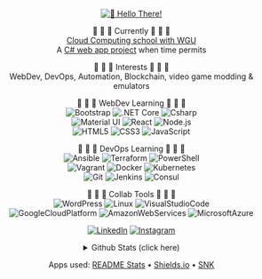 <div align="center">

[![👋 Hello There!](https://cdn.discordapp.com/attachments/363603833680560139/878781125395378237/hello-there.gif?raw=true)](https://www.youtube.com/watch?v=rEq1Z0bjdwc)

🔭 🔭 🔭 Currently 🔭 🔭 🔭 <br />
[Cloud Computing school with WGU](https://partners.wgu.edu/Pages/BSCC.aspx) <br />
A [C# web app project](https://github.com/jedington/Canvas-Your-Goals) when time permits <br />

:cookie: :cookie: :cookie: Interests :cookie: :cookie: :cookie: <br />
WebDev, DevOps, Automation, Blockchain, video game modding & emulators <br />

<p>
    🌱 🌱 🌱 WebDev Learning 🌱 🌱 🌱
    <br />
    <img alt="Bootstrap" src="https://img.shields.io/badge/Bootstrap-informational?style=flat&logo=Bootstrap&color=222222" />
    <img alt=".NET Core" src="https://img.shields.io/badge/.NET%20Core-informational?style=flat&logo=dotnet&color=222222" />    
    <img alt="Csharp" src="https://img.shields.io/badge/Csharp-informational?style=flat&logo=Csharp&color=222222" />
    <br />
    <img alt="Material UI" src="https://img.shields.io/badge/Material%20UI-informational?style=flat&logo=mui&color=222222" />
    <img alt="React" src="https://img.shields.io/badge/React-informational?style=flat&logo=react&color=222222" />
    <img alt="Node.js" src="https://img.shields.io/badge/%20-Node.js-informational?style=flat&logo=node.js&color=222222" />
    <br />
    <img alt="HTML5" src="https://img.shields.io/badge/HTML5-informational?style=flat&logo=HTML5&color=222222" />
    <img alt="CSS3" src="https://img.shields.io/badge/CSS3-informational?style=flat&logo=CSS3&color=222222" />
    <img alt="JavaScript" src="https://img.shields.io/badge/JavaScript-informational?style=flat&logo=JavaScript&color=222222" />
<!--
    <br />
    <img alt="Python" src="https://img.shields.io/badge/Python-informational?style=flat&logo=Python&color=222222" />
    <img alt="Django" src="https://img.shields.io/badge/Django-informational?style=flat&logo=Django&color=222222" /> 
-->
</p>

<p>
    🌱 🌱 🌱 DevOps Learning 🌱 🌱 🌱
    <br />
    <img alt="Ansible" src="https://img.shields.io/badge/Ansible-informational?style=flat&logo=Ansible&color=222222" />
    <img alt="Terraform" src="https://img.shields.io/badge/Terraform-informational?style=flat&logo=Terraform&color=222222" />
    <img alt="PowerShell" src="https://img.shields.io/badge/PowerShell-informational?style=flat&logo=PowerShell&color=222222" />
    <br />
    <img alt="Vagrant" src="https://img.shields.io/badge/Vagrant-informational?style=flat&logo=Vagrant&color=222222" /> 
    <img alt="Docker" src="https://img.shields.io/badge/Docker-informational?style=flat&logo=Docker&color=222222" />
    <img alt="Kubernetes" src="https://img.shields.io/badge/Kubernetes-informational?style=flat&logo=Kubernetes&color=222222" />
    <br />
    <img alt="Git" src="https://img.shields.io/badge/Git-informational?style=flat&logo=Git&color=222222" />
    <img alt="Jenkins" src="https://img.shields.io/badge/Jenkins-informational?style=flat&logo=Jenkins&color=222222" />
    <img alt="Consul" src="https://img.shields.io/badge/Consul-informational?style=flat&logo=Consul&color=222222" />
</p>

<p>
    🌱 🌱 🌱 Collab Tools 🌱 🌱 🌱
    <br />
    <img alt="WordPress" src="https://img.shields.io/badge/WordPress-informational?style=flat&logo=WordPress&color=222222" />
    <img alt="Linux" src="https://img.shields.io/badge/Linux-informational?style=flat&logo=Linux&color=222222" />
    <img alt="VisualStudioCode" src="https://img.shields.io/badge/VS%20Code-informational?style=flat&logo=VisualStudioCode&color=222222" />
    <br />
    <img alt="GoogleCloudPlatform" src="https://img.shields.io/badge/GCP-informational?style=flat&logo=GoogleCloud&color=222222" />
    <img alt="AmazonWebServices" src="https://img.shields.io/badge/AWS-informational?style=flat&logo=AmazonAWS&color=222222" />   
    <img alt="MicrosoftAzure" src="https://img.shields.io/badge/Azure-informational?style=flat&logo=MicrosoftAzure&color=222222" />
</p>

[![LinkedIn][linkedin-shield]][linkedin-url]
[![Instagram][instagram-shield]][instagram-url]

<!--
    [![Discord][discord-shield]][discord-url]
    [![Twitch][twitch-shield]][twitch-url]
    [![Twitter][twitter-shield]][twitter-url]
-->

<details>
    <summary>Github Stats (click here)</summary>
    <!-- previous stats source (https://github-readme-stats.vercel.app/) frequently hits request limits, so using an alt source  -->

![](https://readme-stats.clckblog.space/api/top-langs/?username=jedington&layout=compact&theme=react&hide=html&langs_count=10) <br />
![](https://readme-stats.clckblog.space/api?username=jedington&layout=compact&theme=react&show_icons=true&hide=issues&hide_title=true) <br />
![Snake animation](https://raw.githubusercontent.com/jedington/jedington/output/github-contribution-grid-snake.svg)
</details>

Apps used: 
[README Stats](https://github-readme-stats.vercel.app) • 
[Shields.io](https://shields.io) • 
[SNK](https://github.com/Platane/snk)
</div>

[instagram-shield]: https://img.shields.io/badge/-Instagram-bc2a8d?style=for-the-badge&logo=instagram&logoColor=white
[instagram-url]: https://www.instagram.com/edingtonjulian
[linkedin-shield]: https://img.shields.io/badge/-LinkedIn-black.svg?style=for-the-badge&logo=linkedin&colorB=0072B1
[linkedin-url]: https://www.linkedin.com/in/julian-edington

<!--
    [discord-shield]: https://img.shields.io/badge/Discord-7289DA?style=for-the-badge&logo=discord&logoColor=white
    [discord-url]: https://discord.io/ArcanicVoid
    [twitch-shield]: https://img.shields.io/badge/Twitch-9146FF?style=for-the-badge&logo=twitch&logoColor=white
    [twitch-url]: https://twitch.tv/arcanicvoid
    [twitter-shield]: https://img.shields.io/twitter/follow/ArcanicVoid?style=for-the-badge&logo=twitter&colorB=1DA1F2
    [twitter-url]: https://twitter.com/ArcanicVoid
    [site-shield]: https://img.shields.io/website?down_color=red&down_message=offline&up_color=green&up_message=online&url=https%3A%2F%2Farcanicvoid.com
    [site-url]: https://arcanicvoid.com
-->